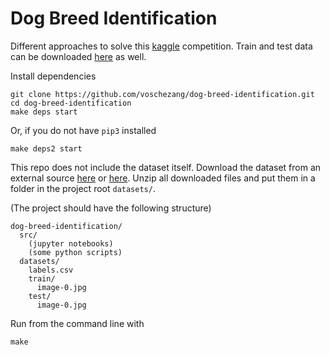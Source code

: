 # Dog Breed Identification

Different approaches to solve this [kaggle](https://www.kaggle.com/c/dog-breed-identification) competition. Train and test data can be downloaded [here](http://vision.stanford.edu/aditya86/ImageNetDogs/) as well.

Install dependencies 
```
git clone https://github.com/voschezang/dog-breed-identification.git
cd dog-breed-identification
make deps start
```

Or, if you do not have `pip3` installed
```
make deps2 start
```


This repo does not include the dataset itself. Download the dataset from an external source [here](https://www.kaggle.com/c/dog-breed-identification/data) or [here](http://vision.stanford.edu/aditya86/ImageNetDogs/). Unzip all downloaded files and put them in a folder in the project root `datasets/`.

(The project should have the following structure)

```
dog-breed-identification/
  src/
    (jupyter notebooks)
    (some python scripts)
  datasets/
    labels.csv
    train/
      image-0.jpg
    test/
      image-0.jpg
```


Run from the command line with
```
make
```
